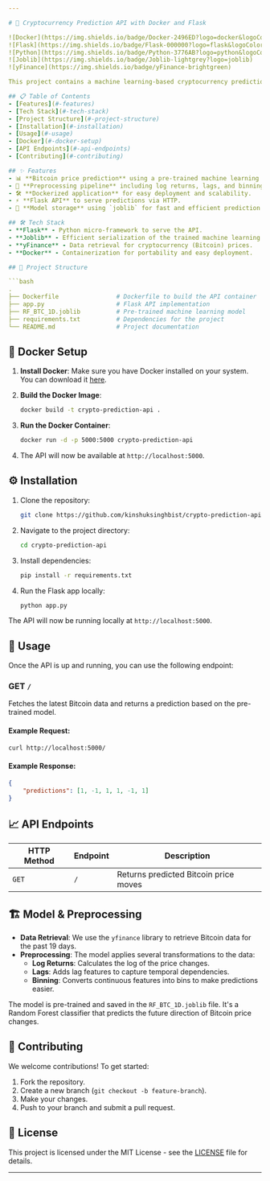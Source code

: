 ```yaml
---

# 🚀 Cryptocurrency Prediction API with Docker and Flask

![Docker](https://img.shields.io/badge/Docker-2496ED?logo=docker&logoColor=white)
![Flask](https://img.shields.io/badge/Flask-000000?logo=flask&logoColor=white)
![Python](https://img.shields.io/badge/Python-3776AB?logo=python&logoColor=white)
![Joblib](https://img.shields.io/badge/Joblib-lightgrey?logo=joblib)
![yFinance](https://img.shields.io/badge/yFinance-brightgreen)

This project contains a machine learning-based cryptocurrency prediction API using Flask, Docker, and a pre-trained `joblib` model. The API retrieves recent Bitcoin data using the `yfinance` library, performs preprocessing, and serves predictions through a simple REST interface.

## 📋 Table of Contents
- [Features](#-features)
- [Tech Stack](#-tech-stack)
- [Project Structure](#-project-structure)
- [Installation](#-installation)
- [Usage](#-usage)
- [Docker](#-docker-setup)
- [API Endpoints](#-api-endpoints)
- [Contributing](#-contributing)

## ✨ Features
- 📊 **Bitcoin price prediction** using a pre-trained machine learning model.
- 🔧 **Preprocessing pipeline** including log returns, lags, and binning of features.
- 🛠️ **Dockerized application** for easy deployment and scalability.
- ⚡ **Flask API** to serve predictions via HTTP.
- 🧠 **Model storage** using `joblib` for fast and efficient prediction serving.

## 🛠️ Tech Stack
- **Flask** - Python micro-framework to serve the API.
- **Joblib** - Efficient serialization of the trained machine learning model.
- **yFinance** - Data retrieval for cryptocurrency (Bitcoin) prices.
- **Docker** - Containerization for portability and easy deployment.

## 📂 Project Structure

```bash
.
├── Dockerfile                # Dockerfile to build the API container
├── app.py                    # Flask API implementation
├── RF_BTC_1D.joblib          # Pre-trained machine learning model
├── requirements.txt          # Dependencies for the project
└── README.md                 # Project documentation
```

## 🐳 Docker Setup

1. **Install Docker**: Make sure you have Docker installed on your system. You can download it [here](https://www.docker.com/products/docker-desktop).
   
2. **Build the Docker Image**:
    ```bash
    docker build -t crypto-prediction-api .
    ```

3. **Run the Docker Container**:
    ```bash
    docker run -d -p 5000:5000 crypto-prediction-api
    ```

4. The API will now be available at `http://localhost:5000`.

## ⚙️ Installation

1. Clone the repository:
    ```bash
    git clone https://github.com/kinshuksinghbist/crypto-prediction-api.git
    ```

2. Navigate to the project directory:
    ```bash
    cd crypto-prediction-api
    ```

3. Install dependencies:
    ```bash
    pip install -r requirements.txt
    ```

4. Run the Flask app locally:
    ```bash
    python app.py
    ```

The API will now be running locally at `http://localhost:5000`.

## 🚀 Usage

Once the API is up and running, you can use the following endpoint:

### GET `/`
Fetches the latest Bitcoin data and returns a prediction based on the pre-trained model.

#### Example Request:
```bash
curl http://localhost:5000/
```

#### Example Response:
```json
{
    "predictions": [1, -1, 1, 1, -1, 1]
}
```

## 📈 API Endpoints

| HTTP Method | Endpoint | Description                           |
|-------------|----------|---------------------------------------|
| `GET`       | `/`      | Returns predicted Bitcoin price moves |

## 🏗️ Model & Preprocessing

- **Data Retrieval**: We use the `yfinance` library to retrieve Bitcoin data for the past 19 days.
- **Preprocessing**: The model applies several transformations to the data:
  - **Log Returns**: Calculates the log of the price changes.
  - **Lags**: Adds lag features to capture temporal dependencies.
  - **Binning**: Converts continuous features into bins to make predictions easier.
  
The model is pre-trained and saved in the `RF_BTC_1D.joblib` file. It's a Random Forest classifier that predicts the future direction of Bitcoin price changes.

## 🤝 Contributing

We welcome contributions! To get started:

1. Fork the repository.
2. Create a new branch (`git checkout -b feature-branch`).
3. Make your changes.
4. Push to your branch and submit a pull request.

## 📄 License

This project is licensed under the MIT License - see the [LICENSE](LICENSE) file for details.

---
```

